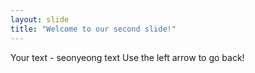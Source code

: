 ```yaml
---
layout: slide
title: "Welcome to our second slide!"
---
```

Your text - seonyeong text
Use the left arrow to go back!
